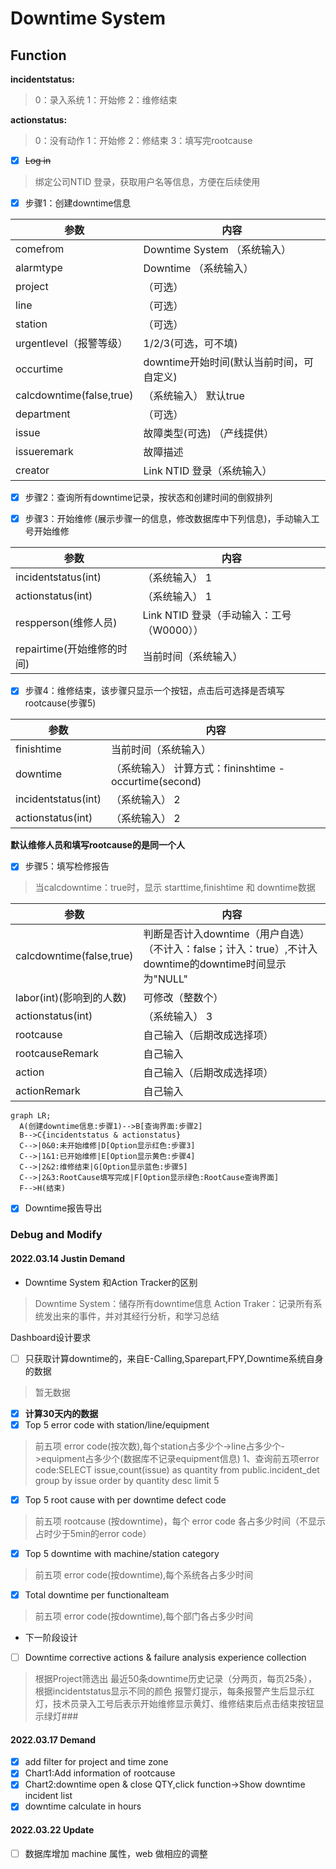 # Downtime System

## Function

**incidentstatus:**
> 0：录入系统
> 1：开始修
> 2：维修结束

**actionstatus:**
> 0：没有动作
> 1：开始修
> 2：修结束
> 3：填写完rootcause

- [x]  ~~Log in~~

>绑定公司NTID 登录，获取用户名等信息，方便在后续使用

- [x] 步骤1：创建downtime信息

|参数|内容|
|----|----|
|comefrom | Downtime System （系统输入） |
|alarmtype | Downtime （系统输入） |
|project | （可选） |
|line | （可选） |
|station | （可选） |
|urgentlevel（报警等级）|1/2/3(可选，可不填)|
|occurtime|downtime开始时间(默认当前时间，可自定义)|
|calcdowntime(false,true)|（系统输入） 默认true|
|department|（可选）|
|issue| 故障类型(可选) （产线提供）|
|issueremark|故障描述|
|creator|Link  NTID 登录（系统输入） |

- [x] 步骤2：查询所有downtime记录，按状态和创建时间的倒叙排列

- [x] 步骤3：开始维修 (展示步骤一的信息，修改数据库中下列信息)，手动输入工号开始维修

|参数|内容|
|----|----|
|incidentstatus(int) |（系统输入）  1|
|actionstatus(int)|（系统输入）  1|
|respperson(维修人员) | Link  NTID 登录（手动输入：工号（W0000）） |
|repairtime(开始维修的时间) | 当前时间（系统输入） |

- [x] 步骤4：维修结束，该步骤只显示一个按钮，点击后可选择是否填写rootcause(步骤5)

|参数|内容|
|----|----|
|finishtime | 当前时间（系统输入） |
|downtime | （系统输入） 计算方式：fininshtime - occurtime(second) |
|incidentstatus(int) |（系统输入） 2|
|actionstatus(int)|（系统输入）  2|

**默认维修人员和填写rootcause的是同一个人**

- [x] 步骤5：填写检修报告

>当calcdowntime：true时，显示 starttime,finishtime 和 downtime数据

|参数|内容|
|----|----|
|calcdowntime(false,true) | 判断是否计入downtime（用户自选）（不计入：false；计入：true）,不计入downtime的downtime时间显示为"NULL"|
|labor(int)(影响到的人数)|可修改（整数个）|
|actionstatus(int)|（系统输入）  3|
|rootcause|自己输入（后期改成选择项）|
|rootcauseRemark|自己输入|
|action|自己输入（后期改成选择项）|
|actionRemark|自己输入|

```mermaid
graph LR;
  A(创建downtime信息:步骤1)-->B[查询界面:步骤2]
  B-->C{incidentstatus & actionstatus}
  C-->|0&0:未开始维修|D[Option显示红色:步骤3]
  C-->|1&1:已开始维修|E[Option显示黄色:步骤4]
  C-->|2&2:维修结束|G[Option显示蓝色:步骤5]
  C-->|2&3:RootCause填写完成|F[Option显示绿色:RootCause查询界面]
  F-->H(结束)
```

- [x] Downtime报告导出

### Debug and Modify

#### 2022.03.14 Justin Demand

- Downtime System 和Action Tracker的区别

>Downtime System：储存所有downtime信息
Action Traker：记录所有系统发出来的事件，并对其经行分析，和学习总结

Dashboard设计要求

- [ ] 只获取计算downtime的，来自E-Calling,Sparepart,FPY,Downtime系统自身的数据

> 暂无数据

- [x] **计算30天内的数据**
- [x] Top 5 error code with station/line/equipment  

> 前五项 error code(按次数),每个station占多少个->line占多少个->equipment占多少个(数据库不记录equipment信息)
> 1、查询前五项error code:SELECT issue,count(issue) as quantity from public.incident_det group by issue order by quantity desc limit 5

- [x] Top 5 root cause with per downtime defect code   

> 前五项 rootcause (按downtime)，每个 error code 各占多少时间（不显示占时少于5min的error code）

- [x] Top 5 downtime with machine/station category

> 前五项 error code(按downtime),每个系统各占多少时间

- [x] Total downtime per functionalteam

> 前五项 error code(按downtime),每个部门各占多少时间

- 下一阶段设计
- [ ]  Downtime corrective actions & failure analysis experience collection

> 根据Project筛选出 最近50条downtime历史记录（分两页，每页25条），根据incidentstatus显示不同的颜色
> 报警灯提示，每条报警产生后显示红灯，技术员录入工号后表示开始维修显示黄灯、维修结束后点击结束按钮显示绿灯###

#### 2022.03.17 Demand

- [x] add filter for project and time zone
- [x] Chart1:Add information of rootcause
- [x] Chart2:downtime open & close QTY,click function->Show downtime incident list
- [x] downtime calculate in hours

#### 2022.03.22 Update

- [ ] 数据库增加 machine 属性，web 做相应的调整
